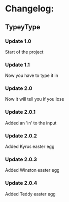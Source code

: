 # Changelog:
## TypeyType

### Update 1.0

Start of the project

### Update 1.1 

Now you have to type it in

### Update 2.0

Now it will tell you if you lose

### Update 2.0.1

Added an 'in' to the input

### Update 2.0.2

Added Kyrus easter egg

### Update 2.0.3

Added Winston easter egg

### Update 2.0.4

Added Teddy easter egg